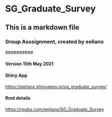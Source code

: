 # SG_Graduate_Survey

## This is a markdown file
### Group Asssignment, created by eelianx
##########
#### Version 15th May 2021

#### Shiny App
<https://eelianx.shinyapps.io/sg_graduate_survey/>


#### Rmd details
<https://rpubs.com/eelianx/SG_Graduate_Survey>
